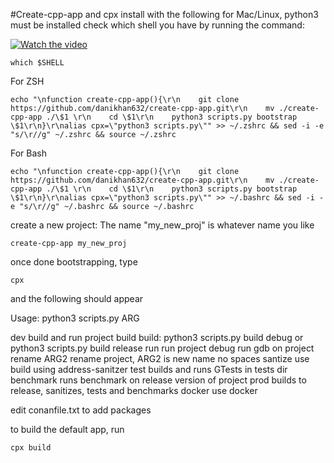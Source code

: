 #Create-cpp-app and cpx
install with the following for Mac/Linux, python3 must be installed
check which shell you have by running the command:

[![Watch the video](https://i.imgur.com/vKb2F1B.png)](https://hackgtstoragebucket.s3.amazonaws.com/cpp_video.mp4)



````
which $SHELL

````
For ZSH
````
echo "\nfunction create-cpp-app(){\r\n    git clone https://github.com/danikhan632/create-cpp-app.git\r\n    mv ./create-cpp-app ./\$1 \r\n    cd \$1\r\n    python3 scripts.py bootstrap \$1\r\n}\r\nalias cpx=\"python3 scripts.py\"" >> ~/.zshrc && sed -i -e "s/\r//g" ~/.zshrc && source ~/.zshrc 
````
For Bash
````
echo "\nfunction create-cpp-app(){\r\n    git clone https://github.com/danikhan632/create-cpp-app.git\r\n    mv ./create-cpp-app ./\$1 \r\n    cd \$1\r\n    python3 scripts.py bootstrap \$1\r\n}\r\nalias cpx=\"python3 scripts.py\"" >> ~/.bashrc && sed -i -e "s/\r//g" ~/.bashrc && source ~/.bashrc 
````

create a new project: The name "my_new_proj" is whatever name you like
````
create-cpp-app my_new_proj

````
once done bootstrapping, type 
````
cpx
````
and the following should appear


Usage:
python3 scripts.py ARG

dev             build and run project
build           build: python3 scripts.py build debug or python3 scripts.py build release
run             run project
debug           run gdb on project
rename ARG2     rename project, ARG2 is new name no spaces
santize         use build using address-sanitzer
test            builds and runs GTests in tests dir
benchmark       runs benchmark on release version of project
prod            builds to release, sanitizes, tests and benchmarks
docker          use docker

edit conanfile.txt to add packages


to build the default app, run
````
cpx build
````



